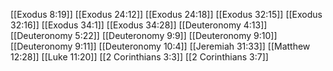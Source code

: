 [[Exodus 8:19]]
[[Exodus 24:12]]
[[Exodus 24:18]]
[[Exodus 32:15]]
[[Exodus 32:16]]
[[Exodus 34:1]]
[[Exodus 34:28]]
[[Deuteronomy 4:13]]
[[Deuteronomy 5:22]]
[[Deuteronomy 9:9]]
[[Deuteronomy 9:10]]
[[Deuteronomy 9:11]]
[[Deuteronomy 10:4]]
[[Jeremiah 31:33]]
[[Matthew 12:28]]
[[Luke 11:20]]
[[2 Corinthians 3:3]]
[[2 Corinthians 3:7]]
